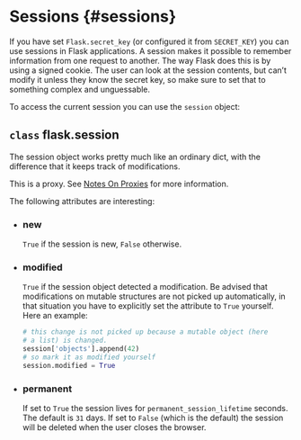 # Sessions {#sessions}

If you have set `Flask.secret_key` (or configured it from `SECRET_KEY`) you can use sessions in Flask applications. A session makes it possible to remember information from one request to another. The way Flask does this is by using a signed cookie. The user can look at the session contents, but can’t modify it unless they know the secret key, so make sure to set that to something complex and unguessable.

To access the current session you can use the `session` object:

## `class` flask.session

The session object works pretty much like an ordinary dict, with the difference that it keeps track of modifications.

This is a proxy. See [Notes On Proxies](/python/flask/user_guide/request_context#notes-on-proxies) for more information.

The following attributes are interesting:

- ### new

    `True` if the session is new, `False` otherwise.

- ### modified

    `True` if the session object detected a modification. Be advised that modifications on mutable structures are not picked up automatically, in that situation you have to explicitly set the attribute to `True` yourself. Here an example:

    ```python
    # this change is not picked up because a mutable object (here
    # a list) is changed.
    session['objects'].append(42)
    # so mark it as modified yourself
    session.modified = True
    ```

- ### permanent

    If set to `True` the session lives for `permanent_session_lifetime` seconds. The default is `31` days. If set to `False` (which is the default) the session will be deleted when the user closes the browser.
